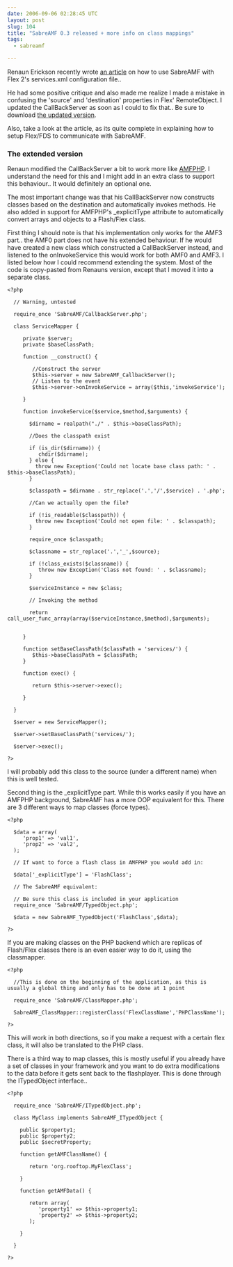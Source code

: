 ```yaml
---
date: 2006-09-06 02:28:45 UTC
layout: post
slug: 104
title: "SabreAMF 0.3 released + more info on class mappings"
tags:
  - sabreamf

---
```

<p>Renaun Erickson recently wrote <a href="http://renaun.com/blog/flex-tutorials/sabreamf-flex2/">an article</a> on how to use SabreAMF with Flex 2's services.xml configuration file..</p>

<p>He had some positive critique and also made me realize I made a mistake in confusing the 'source' and 'destination' properties in Flex' RemoteObject. I updated the CallBackServer as soon as I could to fix that.. Be sure to download <a href="http://www.rooftopsolutions.nl/code/?a=d&p=SabreAMF">the updated version</a>.</p>

<p>Also, take a look at the article, as its quite complete in explaining how to setup Flex/FDS to communicate with SabreAMF.</p>

<h3>The extended version</h3>
<p>Renaun modified the CallBackServer a bit to work more like <a href="http://www.amfphp.org/">AMFPHP</a>. I understand the need for this and I might add in an extra class to support this behaviour.. It would definitely an optional one.</p>

<p>The most important change was that his CallBackServer now constructs classes based on the destination and automatically invokes methods. He also added in support for AMFPHP's _explicitType attribute to automatically convert arrays and objects to a Flash/Flex class.</p>

<p>First thing I should note is that his implementation only works for the AMF3 part.. the AMF0 part does not have his extended behaviour. If he would have created a new class which constructed a CallBackServer instead, and listened to the onInvokeService this would work for both AMF0 and AMF3. I listed below how I could recommend extending the system. Most of the code is copy-pasted from Renauns version, except that I moved it into a separate class.</p>

```
<?php

  // Warning, untested

  require_once 'SabreAMF/CallbackServer.php';

  class ServiceMapper {

     private $server;
     private $baseClassPath;

     function __construct() {

        //Construct the server
        $this->server = new SabreAMF_CallbackServer();
        // Listen to the event
        $this->server->onInvokeService = array($this,'invokeService');

     }

     function invokeService($service,$method,$arguments) {

       $dirname = realpath("./" . $this->baseClassPath);

       //Does the classpath exist    

       if (is_dir($dirname)) {
          chdir($dirname);
       } else {
         throw new Exception('Could not locate base class path: ' . $this->baseClassPath);
       }

       $classpath = $dirname . str_replace('.','/',$service) . '.php';

       //Can we actually open the file?

       if (!is_readable($classpath)) {
         throw new Exception('Could not open file: ' . $classpath);
       }

       require_once $classpath;

       $classname = str_replace('.','_',$source);

       if (!class_exists($classname)) {
          throw new Exception('Class not found: ' . $classname);
       }

       $serviceInstance = new $class;

       // Invoking the method

       return call_user_func_array(array($serviceInstance,$method),$arguments);


     }

     function setBaseClassPath($classPath = 'services/') {
        $this->baseClassPath = $classPath;
     }

     function exec() {

        return $this->server->exec();

     }

  }

  $server = new ServiceMapper();

  $server->setBaseClassPath('services/');

  $server->exec();

?>
```

<p>I will probably add this class to the source (under a different name) when this is well tested.</p>

<p>Second thing is the _explicitType part. While this works easily if you have an AMFPHP background, SabreAMF has a more OOP equivalent for this. There are 3 different ways to map classes (force types).</p>

```
<?php

  $data = array(
     'prop1' => 'val1',
     'prop2' => 'val2',
  );

  // If want to force a flash class in AMFPHP you would add in:

  $data['_explicitType'] = 'FlashClass';

  // The SabreAMF equivalent:

  // Be sure this class is included in your application
  require_once 'SabreAMF/TypedObject.php';

  $data = new SabreAMF_TypedObject('FlashClass',$data);

?>
```

<p>If you are making classes on the PHP backend which are replicas of Flash/Flex classes there is an even easier way to do it, using the classmapper.</p>

```
<?php

  //This is done on the beginning of the application, as this is usually a global thing and only has to be done at 1 point

  require_once 'SabreAMF/ClassMapper.php';

  SabreAMF_ClassMapper::registerClass('FlexClassName','PHPClassName');

?>
```

<p>This will work in both directions, so if you make a request with a certain flex class, it will also be translated to the PHP class.</p>

<p>There is a third way to map classes, this is mostly useful if you already have a set of classes in your framework and you want to do extra modifications to the data before it gets sent back to the flashplayer. This is done through the ITypedObject interface..</p>

```
<?php
  
  require_once 'SabreAMF/ITypedObject.php';

  class MyClass implements SabreAMF_ITypedObject {

    public $property1;
    public $property2;
    public $secretProperty;

    function getAMFClassName() {

       return 'org.rooftop.MyFlexClass';

    }

    function getAMFData() {
 
       return array(
          'property1' => $this->property1;
          'property2' => $this->property2;
       );

    }

  }

?>
```
